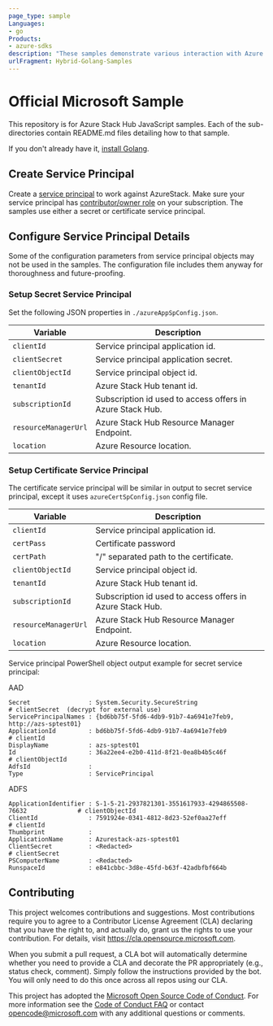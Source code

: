 ```yaml
---
page_type: sample
Languages: 
- go
Products: 
- azure-sdks
description: "These samples demonstrate various interaction with Azure Stack Hub."
urlFragment: Hybrid-Golang-Samples
---
```


# Official Microsoft Sample

<!-- 
Guidelines on README format: https://review.docs.microsoft.com/help/onboard/admin/samples/concepts/readme-template?branch=master

Guidance on onboarding samples to docs.microsoft.com/samples: https://review.docs.microsoft.com/help/onboard/admin/samples/process/onboarding?branch=master

Taxonomies for products and languages: https://review.docs.microsoft.com/new-hope/information-architecture/metadata/taxonomies?branch=master
-->

This repository is for Azure Stack Hub JavaScript samples. Each of the sub-directories contain README.md files detailing how to that sample.

If you don't already have it, [install Golang](https://golang.org/doc/install).

## Create Service Principal
Create a [service principal](https://docs.microsoft.com/en-us/azure/azure-stack/azure-stack-create-service-principals) to work against AzureStack. Make sure your service principal has [contributor/owner role](https://docs.microsoft.com/en-us/azure/azure-stack/azure-stack-create-service-principals#assign-role-to-service-principal) on your subscription. The samples use either a secret or certificate service principal.

## Configure Service Principal Details
Some of the configuration parameters from service principal objects may not be used in the samples. The configuration file includes them anyway for thoroughness and future-proofing.

### Setup Secret Service Principal

Set the following JSON properties in `./azureAppSpConfig.json`.

| Variable              | Description                                                 |
|-----------------------|-------------------------------------------------------------|
| `clientId`            | Service principal application id.                            |
| `clientSecret`        | Service principal application secret.                        |
| `clientObjectId`      | Service principal object id.                                 |
| `tenantId`            | Azure Stack Hub tenant id.                                   |
| `subscriptionId`      | Subscription id used to access offers in Azure Stack Hub.    |
| `resourceManagerUrl`  | Azure Stack Hub Resource Manager Endpoint.                   |
| `location`            | Azure Resource location.                                     |

### Setup Certificate Service Principal 

The certificate service principal will be similar in output to secret service principal, except it uses `azureCertSpConfig.json` config file.

| Variable              | Description                                                 |
|-----------------------|-------------------------------------------------------------|
| `clientId`            | Service principal application id.                            |
| `certPass`            | Certificate password                                        |
| `certPath`            | "/" separated path to the certificate.                      |
| `clientObjectId`      | Service principal object id.                                 |
| `tenantId`            | Azure Stack Hub tenant id.                                   |
| `subscriptionId`      | Subscription id used to access offers in Azure Stack Hub.    |
| `resourceManagerUrl`  | Azure Stack Hub Resource Manager Endpoint.                   |
| `location`            | Azure Resource location.                                     |

Service principal PowerShell object output example for secret service principal:

AAD
```
Secret                : System.Security.SecureString                                 # clientSecret  (decrypt for external use)
ServicePrincipalNames : {bd6bb75f-5fd6-4db9-91b7-4a6941e7feb9, http://azs-sptest01}
ApplicationId         : bd6bb75f-5fd6-4db9-91b7-4a6941e7feb9                         # clientId
DisplayName           : azs-sptest01
Id                    : 36a22ee4-e2b0-411d-8f21-0ea8b4b5c46f                         # clientObjectId
AdfsId                : 
Type                  : ServicePrincipal
```

ADFS
```
ApplicationIdentifier : S-1-5-21-2937821301-3551617933-4294865508-76632              # clientObjectId
ClientId              : 7591924e-0341-4812-8d23-52ef0aa27eff                         # clientId
Thumbprint            : 
ApplicationName       : Azurestack-azs-sptest01
ClientSecret          : <Redacted>                                                   # clientSecret
PSComputerName        : <Redacted>
RunspaceId            : e841cbbc-3d8e-45fd-b63f-42adbfbf664b
```

## Contributing

This project welcomes contributions and suggestions.  Most contributions require you to agree to a
Contributor License Agreement (CLA) declaring that you have the right to, and actually do, grant us
the rights to use your contribution. For details, visit https://cla.opensource.microsoft.com.

When you submit a pull request, a CLA bot will automatically determine whether you need to provide
a CLA and decorate the PR appropriately (e.g., status check, comment). Simply follow the instructions
provided by the bot. You will only need to do this once across all repos using our CLA.

This project has adopted the [Microsoft Open Source Code of Conduct](https://opensource.microsoft.com/codeofconduct/).
For more information see the [Code of Conduct FAQ](https://opensource.microsoft.com/codeofconduct/faq/) or
contact [opencode@microsoft.com](mailto:opencode@microsoft.com) with any additional questions or comments.
